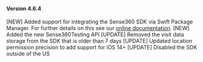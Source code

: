 #### Version 4.6.4
[NEW] Added support for integrating the Sense360 SDK via Swift Package Manager. For further details on this see our [online documentation](https://docs.medallia.com/?resourceId=sense360-ios-migrating-repository).
[NEW] Added the new Sense360Testing API
[UPDATE] Removed the visit data storage from the SDK that is older than 7 days
[UPDATE] Updated location permission precision to add support for iOS 14+
[UPDATE] Disabled the SDK outside of the US
